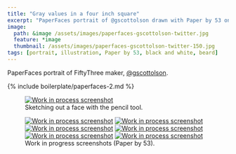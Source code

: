 ```yaml
---
title: "Gray values in a four inch square"
excerpt: "PaperFaces portrait of @gscottolson drawn with Paper by 53 on an iPad."
image: 
  path: &image /assets/images/paperfaces-gscottolson-twitter.jpg 
  feature: *image
  thumbnail: /assets/images/paperfaces-gscottolson-twitter-150.jpg
tags: [portrait, illustration, Paper by 53, black and white, beard]
---
```


PaperFaces portrait of FiftyThree maker, [@gscottolson](http://twitter.com/gscottolson).

{% include boilerplate/paperfaces-2.md %}

<figure>
  <a href="{{ site.url }}/assets/images/paperfaces-gscottolson-process-1-lg.jpg"><img src="{{ site.url }}/assets/images/paperfaces-gscottolson-process-1-750.jpg" alt="Work in process screenshot"></a>
  <figcaption>Sketching out a face with the pencil tool.</figcaption>
</figure>

<figure class="half">
  <a href="{{ site.url }}/assets/images/paperfaces-gscottolson-process-2-lg.jpg"><img src="{{ site.url }}/assets/images/paperfaces-gscottolson-process-2-600.jpg" alt="Work in process screenshot"></a>
  <a href="{{ site.url }}/assets/images/paperfaces-gscottolson-process-3-lg.jpg"><img src="{{ site.url }}/assets/images/paperfaces-gscottolson-process-3-600.jpg" alt="Work in process screenshot"></a>
  <a href="{{ site.url }}/assets/images/paperfaces-gscottolson-process-4-lg.jpg"><img src="{{ site.url }}/assets/images/paperfaces-gscottolson-process-4-600.jpg" alt="Work in process screenshot"></a>
  <a href="{{ site.url }}/assets/images/paperfaces-gscottolson-process-5-lg.jpg"><img src="{{ site.url }}/assets/images/paperfaces-gscottolson-process-5-600.jpg" alt="Work in process screenshot"></a>
  <a href="{{ site.url }}/assets/images/paperfaces-gscottolson-process-6-lg.jpg"><img src="{{ site.url }}/assets/images/paperfaces-gscottolson-process-6-600.jpg" alt="Work in process screenshot"></a>
  <a href="{{ site.url }}/assets/images/paperfaces-gscottolson-process-7-lg.jpg"><img src="{{ site.url }}/assets/images/paperfaces-gscottolson-process-7-600.jpg" alt="Work in process screenshot"></a>
  <figcaption>Work in progress screenshots (Paper by 53).</figcaption>
</figure>
